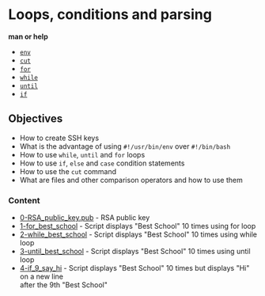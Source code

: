 # Loops, conditions and parsing
**man or help**
* [``env``](https://www.man7.org/linux/man-pages/man1/env.1.html)
* [``cut``](https://man7.org/linux/man-pages/man1/cut.1.html)
* [``for``](https://man7.org/linux/man-pages/man1/man.1.html)
* [``while``](https://www.man7.org/linux/man-pages/man1/bash.1.html)
* [``until``](https://ss64.com/bash/until.html)
* [``if``](https://ss64.com/bash/if.html)

## Objectives
* How to create SSH keys
* What is the advantage of using ``#!/usr/bin/env`` over ``#!/bin/bash``
* How to use ``while``, ``until`` and ``for`` loops
* How to use ``if``, ``else`` and ``case`` condition statements
* How to use the ``cut`` command
* What are files and other comparison operators and how to use them

### Content
* [0-RSA_public_key.pub](/0x04-loops_conditions_and_parsing/0-RSA_public_key.pub) - RSA public key
* [1-for_best_school](/0x04-loops_conditions_and_parsing/1-for_best_school) - Script displays "Best School" 10 times using for loop
* [2-while_best_school](/0x04-loops_conditions_and_parsing/2-while_best_school) - Script displays "Best School" 10 times using while loop
* [3-until_best_school](/0x04-loops_conditions_and_parsing/3-until_best_school) - Script displays "Best School" 10 times using until loop
* [4-if_9_say_hi](/0x04-loops_conditions_and_parsing/4-if_9_say_hi) - Script displays "Best School" 10 times but displays "Hi" on a new line  
after the 9th "Best School"
